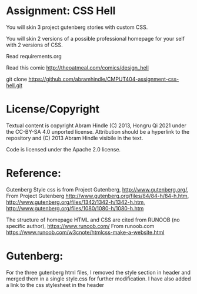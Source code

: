 Assignment: CSS Hell
====================

You will skin 3 project gutenberg stories with custom CSS.

You will skin 2 versions of a possible professional homepage for your
self with 2 versions of CSS.

Read requirements.org

Read this comic http://theoatmeal.com/comics/design_hell

git clone https://github.com/abramhindle/CMPUT404-assignment-css-hell.git

License/Copyright
=================

Textual content is copyright Abram Hindle (C) 2013, Hongru Qi 2021 under the CC-BY-SA
4.0 unported license. Attribution should be a hyperlink to the
repository and (C) 2013 Abram Hindle visibile in the text.

Code is licensed under the Apache 2.0 license.

Reference:
=================
Gutenberg Style css is from Project Gutenberg, http://www.gutenberg.org/,
From Project Gutenberg
http://www.gutenberg.org/files/84/84-h/84-h.htm, http://www.gutenberg.org/files/1342/1342-h/1342-h.htm, http://www.gutenberg.org/files/1080/1080-h/1080-h.htm

The structure of homepage HTML and CSS are cited from RUNOOB (no specific author), https://www.runoob.com/
From runoob.com
https://www.runoob.com/w3cnote/htmlcss-make-a-website.html

Gutenberg:
=================
For the three gutenberg html files, I removed the style section in header and
merged them in a single style.css for further modification. I have also added
a link to the css stylesheet in the header
